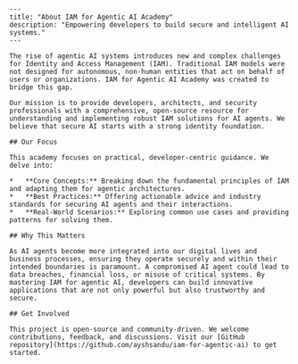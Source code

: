 
    ---
    title: "About IAM for Agentic AI Academy"
    description: "Empowering developers to build secure and intelligent AI systems."
    ---

    The rise of agentic AI systems introduces new and complex challenges for Identity and Access Management (IAM). Traditional IAM models were not designed for autonomous, non-human entities that act on behalf of users or organizations. IAM for Agentic AI Academy was created to bridge this gap.

    Our mission is to provide developers, architects, and security professionals with a comprehensive, open-source resource for understanding and implementing robust IAM solutions for AI agents. We believe that secure AI starts with a strong identity foundation.

    ## Our Focus
    
    This academy focuses on practical, developer-centric guidance. We delve into:

    *   **Core Concepts:** Breaking down the fundamental principles of IAM and adapting them for agentic architectures.
    *   **Best Practices:** Offering actionable advice and industry standards for securing AI agents and their interactions.
    *   **Real-World Scenarios:** Exploring common use cases and providing patterns for solving them.

    ## Why This Matters
    
    As AI agents become more integrated into our digital lives and business processes, ensuring they operate securely and within their intended boundaries is paramount. A compromised AI agent could lead to data breaches, financial loss, or misuse of critical systems. By mastering IAM for agentic AI, developers can build innovative applications that are not only powerful but also trustworthy and secure.

    ## Get Involved
    
    This project is open-source and community-driven. We welcome contributions, feedback, and discussions. Visit our [GitHub repository](https://github.com/ayshsandu/iam-for-agentic-ai) to get started.

    